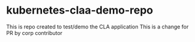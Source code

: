 # kubernetes-claa-demo-repo
This is repo created to test/demo the CLA application
This is a change for PR by corp contributor
